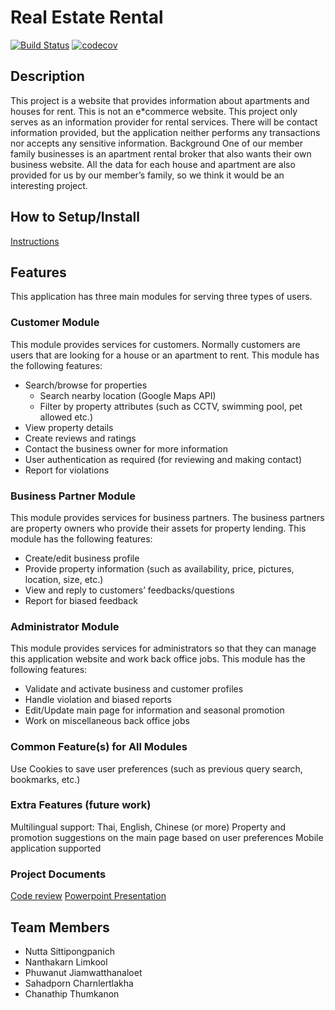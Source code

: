 # Real Estate Rental

[![Build Status](https://travis-ci.com/ZEZAY/real-estate-rental.svg?branch=master)](https://travis-ci.com/ZEZAY/real-estate-rental)
[![codecov](https://codecov.io/gh/ZEZAY/real-estate-rental/branch/master/graph/badge.svg?token=B95SVY9XSW)](https://codecov.io/gh/ZEZAY/real-estate-rental)

## Description

This project is a website that provides information about apartments and houses for rent. This is not an e\*commerce website. This project only serves as an information provider for rental services. There will be contact information provided, but the application neither performs any transactions nor accepts any sensitive information.
Background
One of our member family businesses is an apartment rental broker that also wants their own business website. All the data for each house and apartment are also provided for us by our member’s family, so we think it would be an interesting project.

## How to Setup/Install

[Instructions](instructions.md)

## Features

This application has three main modules for serving three types of users.

### Customer Module

This module provides services for customers. Normally customers are users that are looking for a house or an apartment to rent.
This module has the following features:

- Search/browse for properties
  - Search nearby location (Google Maps API)
  - Filter by property attributes (such as CCTV, swimming pool, pet allowed etc.)
- View property details
- Create reviews and ratings
- Contact the business owner for more information
- User authentication as required (for reviewing and making contact)
- Report for violations

### Business Partner Module

This module provides services for business partners. The business partners are property owners who provide their assets for property lending. This module has the following features:

- Create/edit business profile
- Provide property information (such as availability, price, pictures, location, size, etc.)
- View and reply to customers’ feedbacks/questions
- Report for biased feedback

### Administrator Module

This module provides services for administrators so that they can manage this application website and work back office jobs. This module has the following features:

- Validate and activate business and customer profiles
- Handle violation and biased reports
- Edit/Update main page for information and seasonal promotion
- Work on miscellaneous back office jobs

### Common Feature(s) for All Modules

Use Cookies to save user preferences (such as previous query search, bookmarks, etc.)

### Extra Features (future work)

Multilingual support: Thai, English, Chinese (or more)
Property and promotion suggestions on the main page based on user preferences
Mobile application supported

### Project Documents

[Code review](https://docs.google.com/document/d/1plSBYDK-mYTJ-u1JY7BV-esmCcP8XGtpmY4gUwgzB0g/edit?usp=sharing)
[Powerpoint Presentation](https://drive.google.com/file/d/12u_9orDhuJduxVtoih5-zMpXQsWyAmN8/view?usp=sharing)
## Team Members

- Nutta Sittipongpanich
- Nanthakarn Limkool
- Phuwanut Jiamwatthanaloet
- Sahadporn Charnlertlakha
- Chanathip Thumkanon
